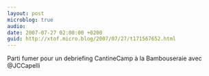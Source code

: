 ```yaml
---
layout: post
microblog: true
audio: 
date: 2007-07-27 02:00:00 +0200
guid: http://xtof.micro.blog/2007/07/27/t171567652.html
---
```

Parti fumer pour un debriefing CantineCamp à la Bambouseraie avec @JCCapelli
